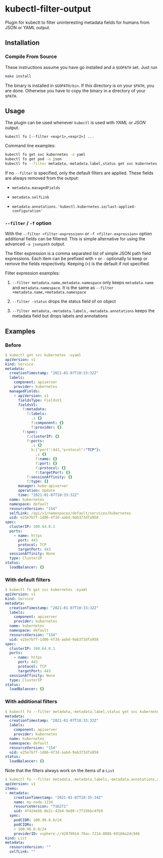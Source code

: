 # kubectl-filter-output

Plugin for kubectl to filter uninteresting metadata fields for humans from JSON or YAML output.

## Installation

### Compile From Source

These instructions assume you have go installed and a `$GOPATH` set. 
Just run

```bash
make install
```

The binary is installed in `$GOPATH/bin`. If this directory is on your `$PATH`, you are done.
Otherwise you have to copy the binary in a directory of your `$PATH`.

## Usage

The plugin can be used whenever `kubectl` is used with *YAML* or *JSON* output.

```
kubectl fo [--filter <expr1>,<expr2>] ...
```

Command line examples:
```bash
kubectl fo get svc kubernetes -o yaml
kubectl fo get pod -o json
kubectl fo --filter metadata,-metadata.label,status get svc kubernetes -oyaml
```

If no `--filter` is specified, only the default filters are applied.
These fields are always removed from the output:

- `metadata.managedFields`

- `metadata.selfLink`

- `metadata.annotations.'kubectl.kubernetes.io/last-applied-configuration'`

### `--filter` / `-f` option

With the `--filter <filter-expression>` or `-f <filter-expression>` option additional fields can be filtered.
This is simple alternative for using the advanced `-o jsonpath` output.

The filter expression is a comma separated list of simple JSON path field expressions.
Each item can be prefixed with `+` or `-` optionally to keep or remove the fields respectively.
Keeping (`+`) is the default if not specified.

Filter expression examples:

1. `--filter metadata.name,metadata.namespace` only keeps `metadata.name` and `metadata.namespace`.
It is the same as `--filter +metadata.name,+metadata.namespace`

2. `--filter -status` drops the status field of on object

3. `--filter metadata,-metadata.labels,-metadata.annotations` keeps the metadata field but drops labels and annotations

## Examples

### Before
```yaml
$ kubectl get svc kubernetes -oyaml
apiVersion: v1
kind: Service
metadata:
  creationTimestamp: "2021-01-07T10:33:32Z"
  labels:
    component: apiserver
    provider: kubernetes
  managedFields:
    - apiVersion: v1
      fieldsType: FieldsV1
      fieldsV1:
        f:metadata:
          f:labels:
            .: {}
            f:component: {}
            f:provider: {}
        f:spec:
          f:clusterIP: {}
          f:ports:
            .: {}
            k:{"port":443,"protocol":"TCP"}:
              .: {}
              f:name: {}
              f:port: {}
              f:protocol: {}
              f:targetPort: {}
          f:sessionAffinity: {}
          f:type: {}
      manager: kube-apiserver
      operation: Update
      time: "2021-01-07T10:33:32Z"
  name: kubernetes
  namespace: default
  resourceVersion: "154"
  selfLink: /api/v1/namespaces/default/services/kubernetes
  uid: e25e7b7f-1d86-4f3d-aabd-9ab373dfa958
spec:
  clusterIP: 100.64.0.1
  ports:
    - name: https
      port: 443
      protocol: TCP
      targetPort: 443
  sessionAffinity: None
  type: ClusterIP
status:
  loadBalancer: {}
```

### With default filters

```yaml
$ kubectl fo get svc kubernetes -oyaml
apiVersion: v1
kind: Service
metadata:
  creationTimestamp: "2021-01-07T10:33:32Z"
  labels:
    component: apiserver
    provider: kubernetes
  name: kubernetes
  namespace: default
  resourceVersion: "154"
  uid: e25e7b7f-1d86-4f3d-aabd-9ab373dfa958
spec:
  clusterIP: 100.64.0.1
  ports:
    - name: https
      port: 443
      protocol: TCP
      targetPort: 443
  sessionAffinity: None
  type: ClusterIP
status:
  loadBalancer: {}
```

### With additional filters

```yaml
$ kubectl fo --filter metadata,-metadata.label,status get svc kubernetes -oyaml
metadata:
  creationTimestamp: "2021-01-07T10:33:32Z"
  labels:
    component: apiserver
    provider: kubernetes
  name: kubernetes
  namespace: default
  resourceVersion: "154"
  uid: e25e7b7f-1d86-4f3d-aabd-9ab373dfa958
status:
  loadBalancer: {}
```

Note that the filters always work on the items of a `List`

```yaml
$ kubectl fo --filter metadata,-metadata.labels,-metadata.annotations,spec get node -oyaml
apiVersion: v1
items:
- metadata:
    creationTimestamp: "2021-01-07T10:35:34Z"
    name: my-node-1234
    resourceVersion: "716271"
    uid: 4f424ebb-8e2c-42b4-9e80-c7f15bbc4fb9
  spec:
    podCIDR: 100.96.0.0/24
    podCIDRs:
    - 100.96.0.0/24
    providerID: vsphere://42070914-70ac-7214-0886-69104a2dc946
kind: List
metadata:
  resourceVersion: ""
  selfLink: ""
```
